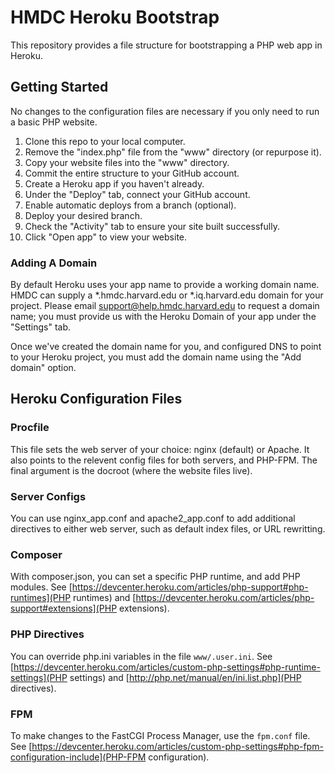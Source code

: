 # HMDC Heroku Bootstrap

This repository provides a file structure for bootstrapping a PHP web app in Heroku.

## Getting Started

No changes to the configuration files are necessary if you only need to run a basic PHP website.

1. Clone this repo to your local computer.
2. Remove the "index.php" file from the "www" directory (or repurpose it).
3. Copy your website files into the "www" directory.
4. Commit the entire structure to your GitHub account.
5. Create a Heroku app if you haven't already.
6. Under the "Deploy" tab, connect your GitHub account.
7. Enable automatic deploys from a branch (optional).
8. Deploy your desired branch.
9. Check the "Activity" tab to ensure your site built successfully.
10. Click "Open app" to view your website.

### Adding A Domain

By default Heroku uses your app name to provide a working domain name. HMDC can supply a *.hmdc.harvard.edu or *.iq.harvard.edu domain for your project. Please email support@help.hmdc.harvard.edu to request a domain name; you must provide us with the Heroku Domain of your app under the "Settings" tab.

Once we've created the domain name for you, and configured DNS to point to your Heroku project, you must add the domain name using the "Add domain" option.

## Heroku Configuration Files

### Procfile

This file sets the web server of your choice: nginx (default) or Apache. It also points to the relevent config files for both servers, and PHP-FPM. The final argument is the docroot (where the website files live).

### Server Configs

You can use nginx\_app.conf and apache2_app.conf to add additional directives to either web server, such as default index files, or URL rewritting.

### Composer

With composer.json, you can set a specific PHP runtime, and add PHP modules. See [https://devcenter.heroku.com/articles/php-support#php-runtimes](PHP runtimes) and [https://devcenter.heroku.com/articles/php-support#extensions](PHP extensions).

### PHP Directives

You can override php.ini variables in the file `www/.user.ini`. See [https://devcenter.heroku.com/articles/custom-php-settings#php-runtime-settings](PHP settings) and [http://php.net/manual/en/ini.list.php](PHP directives).

### FPM

To make changes to the FastCGI Process Manager, use the `fpm.conf` file. See [https://devcenter.heroku.com/articles/custom-php-settings#php-fpm-configuration-include](PHP-FPM configuration).